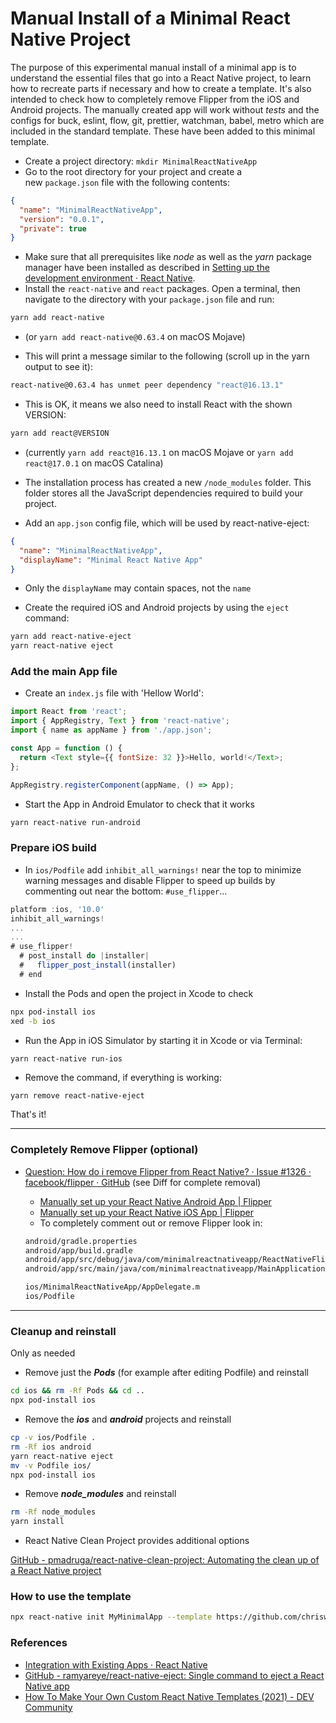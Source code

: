 # Manual Install of a Minimal React Native Project

The purpose of this experimental manual install of a minimal app is to understand the essential files that go into a React Native project, to learn how to recreate parts if necessary and how to create a template. It's also intended to check how to completely remove Flipper from the iOS and Android projects. The manually created app will work without _tests_ and the configs for buck, eslint, flow, git, prettier, watchman, babel, metro which are included in the standard template. These have been added to this minimal template.

- Create a project directory: `mkdir MinimalReactNativeApp`
- Go to the root directory for your project and create a new `package.json` file with the following contents:

```json
{
  "name": "MinimalReactNativeApp",
  "version": "0.0.1",
  "private": true
}
```

- Make sure that all prerequisites like _node_ as well as the _yarn_ package manager have been installed as described in [Setting up the development environment · React Native](https://reactnative.dev/docs/environment-setup).
- Install the `react-native` and `react` packages. Open a terminal, then navigate to the directory with your `package.json` file and run:

```bash
yarn add react-native
```

- (or `yarn add react-native@0.63.4` on macOS Mojave)

- This will print a message similar to the following (scroll up in the yarn output to see it):

```bash
react-native@0.63.4 has unmet peer dependency "react@16.13.1"
```

- This is OK, it means we also need to install React with the shown VERSION:

```bash
yarn add react@VERSION
```

- (currently `yarn add react@16.13.1` on macOS Mojave or `yarn add react@17.0.1` on macOS Catalina)

- The installation process has created a new `/node_modules` folder. This folder stores all the JavaScript dependencies required to build your project.
- Add an `app.json` config file, which will be used by react-native-eject:

```json
{
  "name": "MinimalReactNativeApp",
  "displayName": "Minimal React Native App"
}
```

- Only the `displayName` may contain spaces, not the `name`

- Create the required iOS and Android projects by using the `eject` command:

```bash
yarn add react-native-eject
yarn react-native eject
```

### Add the main App file

- Create an `index.js` file with 'Hellow World':

```js
import React from 'react';
import { AppRegistry, Text } from 'react-native';
import { name as appName } from './app.json';

const App = function () {
  return <Text style={{ fontSize: 32 }}>Hello, world!</Text>;
};

AppRegistry.registerComponent(appName, () => App);
```

- Start the App in Android Emulator to check that it works

```bash
yarn react-native run-android
```

### Prepare iOS build

- In `ios/Podfile` add `inhibit_all_warnings!` near the top to minimize warning messages and disable Flipper to speed up builds by commenting out near the bottom: `#use_flipper`...

```jsx
platform :ios, '10.0'
inhibit_all_warnings!
...
...
# use_flipper!
  # post_install do |installer|
  #   flipper_post_install(installer)
  # end
```

- Install the Pods and open the project in Xcode to check

```bash
npx pod-install ios
xed -b ios
```

- Run the App in iOS Simulator by starting it in Xcode or via Terminal:

```bash
yarn react-native run-ios
```

- Remove the command, if everything is working:

```
yarn remove react-native-eject
```

That's it!

---

### Completely Remove Flipper (optional)

- [Question: How do i remove Flipper from React Native? · Issue #1326 · facebook/flipper · GitHub](https://github.com/facebook/flipper/issues/1326) (see Diff for complete removal)

  - [Manually set up your React Native Android App | Flipper](https://fbflipper.com/docs/getting-started/react-native-android)
  - [Manually set up your React Native iOS App | Flipper](https://fbflipper.com/docs/getting-started/react-native-ios)
  - To completely comment out or remove Flipper look in:

  ```bash
  android/gradle.properties
  android/app/build.gradle
  android/app/src/debug/java/com/minimalreactnativeapp/ReactNativeFlipper.java
  android/app/src/main/java/com/minimalreactnativeapp/MainApplication.java

  ios/MinimalReactNativeApp/AppDelegate.m
  ios/Podfile
  ```

---

### Cleanup and reinstall

Only as needed

- Remove just the **_Pods_** (for example after editing Podfile) and reinstall

```bash
cd ios && rm -Rf Pods && cd ..
npx pod-install ios
```

- Remove the **_ios_** and **_android_** projects and reinstall

```bash
cp -v ios/Podfile .
rm -Rf ios android
yarn react-native eject
mv -v Podfile ios/
npx pod-install ios
```

- Remove **_node_modules_** and reinstall

```bash
rm -Rf node_modules
yarn install
```

- React Native Clean Project provides additional options

[GitHub - pmadruga/react-native-clean-project: Automating the clean up of a React Native project](https://github.com/pmadruga/react-native-clean-project)

### How to use the template

```bash
npx react-native init MyMinimalApp --template https://github.com/chriswayg/react-native-minimal-app.git
```

### References

- [Integration with Existing Apps · React Native](https://reactnative.dev/docs/integration-with-existing-apps)
- [GitHub - ramyareye/react-native-eject: Single command to eject a React Native app](https://github.com/ramyareye/react-native-eject)
- [How To Make Your Own Custom React Native Templates (2021) - DEV Community](https://dev.to/roycechua/how-to-make-your-own-custom-react-native-templates-2021-20l5)
